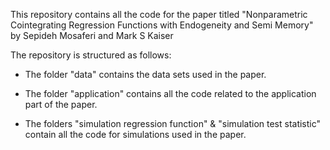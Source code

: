 This repository contains all the code for the paper titled "Nonparametric Cointegrating Regression Functions with Endogeneity and Semi Memory" by Sepideh Mosaferi and Mark S Kaiser

The repository is structured as follows:

* The folder "data" contains the data sets used in the paper.

* The folder "application" contains all the code related to the application part of the paper.

* The folders "simulation regression function" \& "simulation test statistic" contain all the code for simulations used in the paper.
